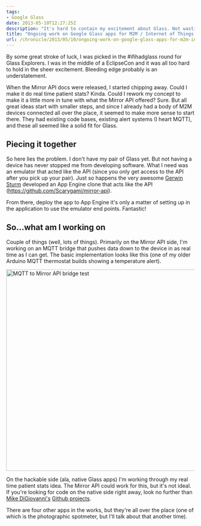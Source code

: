 ```yaml
---
tags:
- Google Glass
date: 2013-05-10T12:27:25Z
description: "It's hard to contain my excitement about Glass. Not wasting time, I started working on apps before I even have my pair."
title: "Ongoing work on Google Glass apps for M2M / Internet of Things connectivity"
url: /chronicle/2013/05/10/ongoing-work-on-google-glass-apps-for-m2m-internet-of-things-connectivity/
---
```


By some great stroke of luck, I was picked in the #ifihadglass round for Glass Explorers. I was in the middle of a EclipseCon and it was all too hard to hold in the sheer excitement. Bleeding edge probably is an understatement.

When the Mirror API docs were released, I started chipping away. Could I make it do real time patient stats? Kinda. Could I rework my concept to make it a little more in tune with what the Mirror API offered? Sure. But all great ideas start with smaller steps, and since I already had a body of M2M devices connected all over the place, it seemed to make more sense to start there. They had existing code bases, existing alert systems (I heart MQTT), and these all seemed like a solid fit for Glass.

## Piecing it together
So here lies the problem. I don't have my pair of Glass yet. But not having a device has never stopped me from developing software. What I need was an emulator that acted like the API (since you only get access to the API after you pick up your pair). Just so happens the very awesome <a href="https://plus.google.com/112336147904981294875/posts">Gerwin Sturm</a> developed an App Engine clone that acts like the API (<a href="https://github.com/Scarygami/mirror-api">https://github.com/Scarygami/mirror-api</a>).

From there, deploy the app to App Engine it's only a matter of setting up in the application to use the emulator end points. Fantastic!

## So...what am I working on
Couple of things (well, lots of things). Primarily on the Mirror API side, I'm working on an MQTT bridge that pushes data down to the device in as real time as I can get. The basic implementation looks like this (one of my older Arduino MQTT thermostat builds showing a temperature alert).

<img decoding="async" loading="lazy" width="800" height="538" src="https://storage.googleapis.com/jdr-public-imgs/blog-archive/2013/05/screenshot-20130502-mirror-to-home-auto-bridge.png" alt="MQTT to Mirror API bridge test" />

On the hackable side (ala, native Glass apps) I'm working through my real time patient stats idea. The Mirror API could work for this, but it's not ideal. If you're looking for code on the native side right away, look no further than <a href="https://plus.google.com/116031914637788986927/posts">Mike DiGiovanni's</a> <a href="https://github.com/kaze0">Github projects</a>.

There are four other apps in the works, but they're all over the place (one of which is the photographic spotmeter, but I'll talk about that another time).
